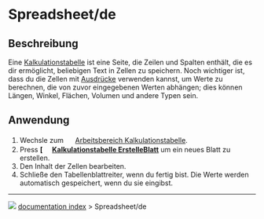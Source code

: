 # Spreadsheet/de
## Beschreibung

Eine [Kalkulationstabelle](spreadsheet/de.md) ist eine Seite, die Zeilen und Spalten enthält, die es dir ermöglicht, beliebigen Text in Zellen zu speichern. Noch wichtiger ist, dass du die Zellen mit [Ausdrücke](Expressions/de.md) verwenden kannst, um Werte zu berechnen, die von zuvor eingegebenen Werten abhängen; dies können Längen, Winkel, Flächen, Volumen und andere Typen sein.

## Anwendung

1.  Wechsle zum <img alt="" src=images/Workbench_Spreadsheet.svg  style="width:16px;"> [Arbeitsbereich Kalkulationstabelle](Spreadsheet_Workbench/de.md).
2.  Press **[<img src=images/Spreadsheet_CreateSheet.svg style="width:16px"> [Kalkulationstabelle ErstelleBlatt](Spreadsheet_CreateSheet/de.md)** um ein neues Blatt zu erstellen.
3.  Den Inhalt der Zellen bearbeiten.
4.  Schließe den Tabellenblattreiter, wenn du fertig bist. Die Werte werden automatisch gespeichert, wenn du sie eingibst.



---
![](images/Right_arrow.png) [documentation index](../README.md) > Spreadsheet/de

